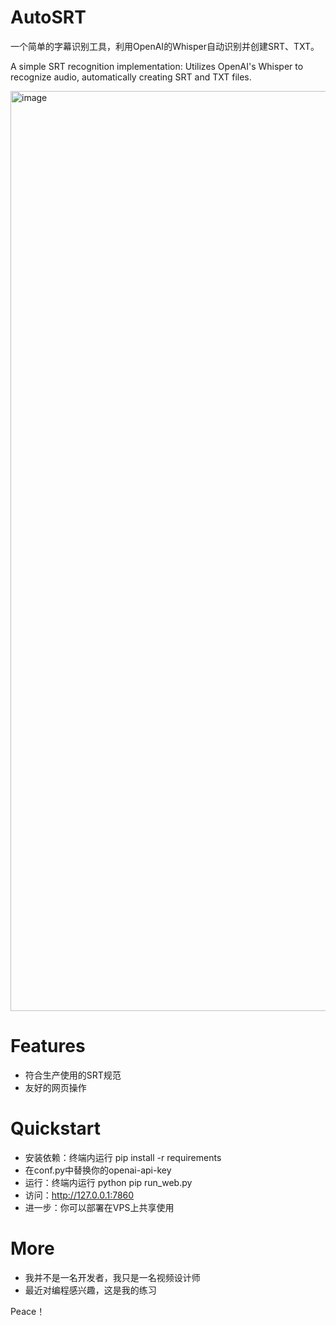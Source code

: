 # AutoSRT
一个简单的字幕识别工具，利用OpenAI的Whisper自动识别并创建SRT、TXT。

A simple SRT recognition implementation: Utilizes OpenAI's Whisper to recognize audio, automatically creating SRT and TXT files.

<img width="1472" alt="image" src="https://github.com/billzhuang6569/AutoSRT/assets/68314048/a87728ce-97ec-45e4-babc-91e81ab08412">


# Features
- 符合生产使用的SRT规范
- 友好的网页操作


# Quickstart
- 安装依赖：终端内运行 pip install -r requirements
- 在conf.py中替换你的openai-api-key
- 运行：终端内运行 python pip run_web.py
- 访问：http://127.0.0.1:7860
- 进一步：你可以部署在VPS上共享使用


# More
- 我并不是一名开发者，我只是一名视频设计师
- 最近对编程感兴趣，这是我的练习

Peace！

